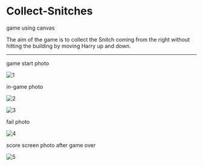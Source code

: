 # Collect-Snitches
game using canvas


The aim of the game is to collect the Snitch coming from the right without hitting the building by moving Harry up and down.

--------------------------

game start photo

![1](https://user-images.githubusercontent.com/93085071/215300581-dee0f07d-f5d9-44e6-93d5-67f7dd59d6e2.jpeg)

in-game photo

![2](https://user-images.githubusercontent.com/93085071/215300649-2120c5a0-af58-44e4-8405-bd4fffbef1d0.jpeg)

![3](https://user-images.githubusercontent.com/93085071/215300653-551d5c8c-dd35-4837-8f7e-68eca1542c7a.jpeg)

fail photo

![4](https://user-images.githubusercontent.com/93085071/215300671-909e7d1c-e8d6-454d-955d-e292ecfba98e.jpeg)

score screen photo after game over

![5](https://user-images.githubusercontent.com/93085071/215300683-1ebb7854-ba75-472e-bb47-f2462da57f82.jpeg)
